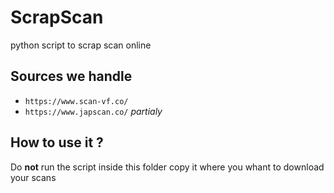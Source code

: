 # ScrapScan
python script to scrap scan online

## Sources we handle
- `https://www.scan-vf.co/`
- `https://www.japscan.co/` *partialy*

## How to use it ?
Do **not** run the script inside this folder copy it where you whant to download your scans

